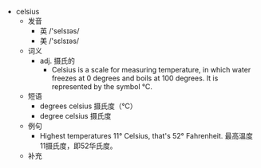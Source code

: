- celsius
  - 发音
    - 英 /'selsɪəs/
    - 美 /'sɛlsɪəs/
  - 词义
    - adj. 摄氏的
      - Celsius is a scale for measuring temperature, in which water freezes at 0 degrees and boils at 100 degrees. It is represented by the symbol °C. 
  - 短语
    - degrees celsius 摄氏度（℃）
    - degree celsius 摄氏度
  - 例句
    - Highest temperatures 11° Celsius, that's 52° Fahrenheit. 最高温度11摄氏度，即52华氏度。
  - 补充